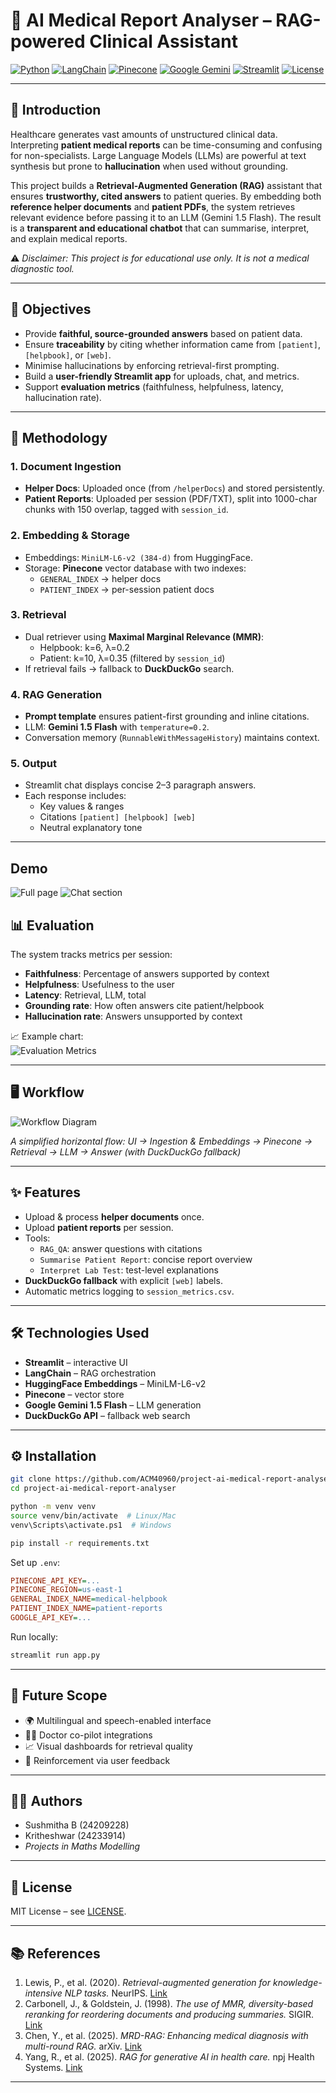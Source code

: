# 🧠 AI Medical Report Analyser – RAG-powered Clinical Assistant  

[![Python](https://img.shields.io/badge/Python-3.10+-blue.svg)](https://www.python.org/)  [![LangChain](https://img.shields.io/badge/Framework-LangChain-green)](https://www.langchain.com/)  [![Pinecone](https://img.shields.io/badge/VectorDB-Pinecone-orange)](https://www.pinecone.io/)  [![Google Gemini](https://img.shields.io/badge/LLM-Gemini--1.5--Flash-red)](https://ai.google.dev/gemini-api)  [![Streamlit](https://img.shields.io/badge/UI-Streamlit-pink)](https://streamlit.io/)  [![License](https://img.shields.io/badge/License-MIT-purple.svg)](LICENSE)  

---

## 📖 Introduction  
Healthcare generates vast amounts of unstructured clinical data. Interpreting **patient medical reports** can be time-consuming and confusing for non-specialists. Large Language Models (LLMs) are powerful at text synthesis but prone to **hallucination** when used without grounding.  

This project builds a **Retrieval-Augmented Generation (RAG)** assistant that ensures **trustworthy, cited answers** to patient queries. By embedding both **reference helper documents** and **patient PDFs**, the system retrieves relevant evidence before passing it to an LLM (Gemini 1.5 Flash). The result is a **transparent and educational chatbot** that can summarise, interpret, and explain medical reports.  

⚠️ *Disclaimer: This project is for educational use only. It is not a medical diagnostic tool.*  

---

## 🎯 Objectives  
- Provide **faithful, source-grounded answers** based on patient data.  
- Ensure **traceability** by citing whether information came from `[patient]`, `[helpbook]`, or `[web]`.  
- Minimise hallucinations by enforcing retrieval-first prompting.  
- Build a **user-friendly Streamlit app** for uploads, chat, and metrics.  
- Support **evaluation metrics** (faithfulness, helpfulness, latency, hallucination rate).  

---

## 🔎 Methodology  

### 1. Document Ingestion  
- **Helper Docs**: Uploaded once (from `/helperDocs`) and stored persistently.  
- **Patient Reports**: Uploaded per session (PDF/TXT), split into 1000-char chunks with 150 overlap, tagged with `session_id`.  

### 2. Embedding & Storage  
- Embeddings: `MiniLM-L6-v2 (384-d)` from HuggingFace.  
- Storage: **Pinecone** vector database with two indexes:  
  - `GENERAL_INDEX` → helper docs  
  - `PATIENT_INDEX` → per-session patient docs  

### 3. Retrieval  
- Dual retriever using **Maximal Marginal Relevance (MMR)**:  
  - Helpbook: k=6, λ=0.2  
  - Patient: k=10, λ=0.35 (filtered by `session_id`)  
- If retrieval fails → fallback to **DuckDuckGo** search.  

### 4. RAG Generation  
- **Prompt template** ensures patient-first grounding and inline citations.  
- LLM: **Gemini 1.5 Flash** with `temperature=0.2`.  
- Conversation memory (`RunnableWithMessageHistory`) maintains context.  

### 5. Output  
- Streamlit chat displays concise 2–3 paragraph answers.  
- Each response includes:  
  - Key values & ranges  
  - Citations `[patient] [helpbook] [web]`  
  - Neutral explanatory tone  

---

## Demo 

![Full page](readmePics/full_page.png) 
![Chat section](readmePics/full_chat.png) 


## 📊 Evaluation  

The system tracks metrics per session:  
- **Faithfulness**: Percentage of answers supported by context  
- **Helpfulness**: Usefulness to the user  
- **Latency**: Retrieval, LLM, total  
- **Grounding rate**: How often answers cite patient/helpbook  
- **Hallucination rate**: Answers unsupported by context  

📈 Example chart:  
![Evaluation Metrics](readmePics/evaluation_metrics.png)  

---

## 🖥️ Workflow  

![Workflow Diagram](readmePics/workflow_horizontal1.png)  

*A simplified horizontal flow: UI → Ingestion & Embeddings → Pinecone → Retrieval → LLM → Answer (with DuckDuckGo fallback)*  

---

## ✨ Features  
- Upload & process **helper documents** once.  
- Upload **patient reports** per session.  
- Tools:  
  - `RAG_QA`: answer questions with citations  
  - `Summarise Patient Report`: concise report overview  
  - `Interpret Lab Test`: test-level explanations  
- **DuckDuckGo fallback** with explicit `[web]` labels.  
- Automatic metrics logging to `session_metrics.csv`.  

---

## 🛠️ Technologies Used  
- **Streamlit** – interactive UI  
- **LangChain** – RAG orchestration  
- **HuggingFace Embeddings** – MiniLM-L6-v2  
- **Pinecone** – vector store  
- **Google Gemini 1.5 Flash** – LLM generation  
- **DuckDuckGo API** – fallback web search  

---

## ⚙️ Installation  

```bash
git clone https://github.com/ACM40960/project-ai-medical-report-analyser.git
cd project-ai-medical-report-analyser

python -m venv venv
source venv/bin/activate  # Linux/Mac
venv\Scripts\activate.ps1  # Windows

pip install -r requirements.txt
```

Set up `.env`:  
```ini
PINECONE_API_KEY=...
PINECONE_REGION=us-east-1
GENERAL_INDEX_NAME=medical-helpbook
PATIENT_INDEX_NAME=patient-reports
GOOGLE_API_KEY=...
```

Run locally:  
```bash
streamlit run app.py
```

---

## 📌 Future Scope  
- 🌍 Multilingual and speech-enabled interface  
- 🧑‍⚕️ Doctor co-pilot integrations  
- 📈 Visual dashboards for retrieval quality  
- 🔄 Reinforcement via user feedback  

---

## 🧑‍💻 Authors  
- Sushmitha B (24209228)  
- Kritheshwar (24233914)   
- *Projects in Maths Modelling*  

---

## 📜 License  
MIT License – see [LICENSE](LICENSE).  

---

## 📚 References  
1. Lewis, P., et al. (2020). *Retrieval-augmented generation for knowledge-intensive NLP tasks.* NeurIPS. [Link](https://proceedings.neurips.cc/paper/2020/file/6b493230205f780e1bc26945df7481e5-Paper.pdf)  
2. Carbonell, J., & Goldstein, J. (1998). *The use of MMR, diversity-based reranking for reordering documents and producing summaries.* SIGIR. [Link](https://www.cs.cmu.edu/~jgc/publication/The_Use_MMR_Diversity_Based_LTMIR_1998.pdf)  
3. Chen, Y., et al. (2025). *MRD-RAG: Enhancing medical diagnosis with multi-round RAG.* arXiv. [Link](https://arxiv.org/html/2504.07724v1)  
4. Yang, R., et al. (2025). *RAG for generative AI in health care.* npj Health Systems. [Link](https://www.nature.com/articles/s44401-024-00004-1)  

---
